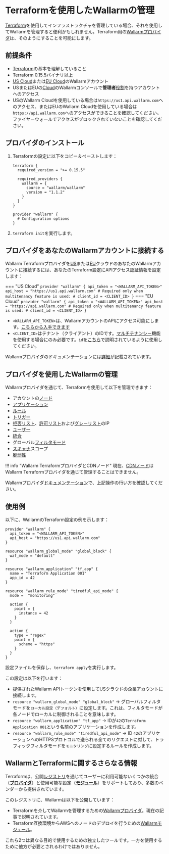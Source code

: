 # Terraformを使用したWallarmの管理

[Terraform](https://www.terraform.io/)を使用してインフラストラクチャを管理している場合、それを使用してWallarmを管理すると便利かもしれません。Terraform用の[Wallarmプロバイダ](https://registry.terraform.io/providers/wallarm/wallarm/latest/docs)は、そのようにすることを可能にします。

## 前提条件

* [Terraform](https://www.terraform.io/)の基本を理解していること
* Terraform 0.15.5バイナリ以上
* [US Cloud](https://us1.my.wallarm.com/)または[EU Cloud](https://my.wallarm.com/)のWallarmアカウント
* USまたはEUの[Cloud](../../about-wallarm/overview.md#cloud)のWallarmコンソールで**管理者**[役割](../../user-guides/settings/users.md#user-roles)を持つアカウントへのアクセス
* USのWallarm Cloudを使用している場合は`https://us1.api.wallarm.com`へのアクセス、またはEUのWallarm Cloudを使用している場合は`https://api.wallarm.com`へのアクセスができることを確認してください。ファイヤーウォールでアクセスがブロックされていないことを確認してください。

## プロバイダのインストール

1. Terraformの設定に以下をコピー＆ペーストします：

    ```
    terraform {
      required_version = ">= 0.15.5"

      required_providers {
        wallarm = {
          source = "wallarm/wallarm"
          version = "1.1.2"
        }
      }
    }

    provider "wallarm" {
      # Configuration options
    }
    ```

1. `terraform init`を実行します。

## プロバイダをあなたのWallarmアカウントに接続する

Wallarm Terraformプロバイダを[US](https://us1.my.wallarm.com/signup)または[EU](https://my.wallarm.com/signup)クラウドのあなたのWallarmアカウントに接続するには、あなたのTerraform設定にAPIアクセス認証情報を設定します：

=== "US Cloud"
    ```
    provider "wallarm" {
      api_token = "<WALLARM_API_TOKEN>"
      api_host = "https://us1.api.wallarm.com"
      # Required only when multitenancy feature is used:
      # client_id = <CLIENT_ID>
    }
    ```
=== "EU Cloud"
    ```
    provider "wallarm" {
      api_token = "<WALLARM_API_TOKEN>"
      api_host = "https://api.wallarm.com"
      # Required only when multitenancy feature is used:
      # client_id = <CLIENT_ID>
    }
    ```

- `<WALLARM_API_TOKEN>`は、WallarmアカウントのAPIにアクセス可能にします。[こちらから入手できます](../../user-guides/settings/api-tokens.md)
- `<CLIENT_ID>`はテナント（クライアント）のIDです。[マルチテナンシー](../../installation/multi-tenant/overview.md)機能を使用する場合にのみ必要です。`id`を[こちら](../../installation/multi-tenant/configure-accounts.md#step-3-create-the-tenant-via-the-wallarm-api)で説明されているように使用してください。

Wallarmプロバイダのドキュメンテーションには[詳細](https://registry.terraform.io/providers/wallarm/wallarm/latest/docs)が記載されています。

## プロバイダを使用したWallarmの管理

Wallarmプロバイダを通じて、Terraformを使用して以下を管理できます：

* アカウントの[ノード](../../user-guides/nodes/nodes.md)
* [アプリケーション](../../user-guides/settings/applications.md)
* [ルール](../../user-guides/rules/intro.md)
* [トリガー](../../user-guides/triggers/triggers.md)
* [拒否リスト](../../user-guides/ip-lists/denylist.md)、[許可リスト](../../user-guides/ip-lists/allowlist.md)および[グレーリスト](../../user-guides/ip-lists/graylist.md)のIP
* [ユーザー](../../user-guides/settings/users.md)
* [統合](../../user-guides/settings/integrations/integrations-intro.md)
* グローバル[フィルタモード](../../admin-en/configure-wallarm-mode.md)
* [スキャナ](../../user-guides/scanner.md)スコープ
* [脆弱性](../../user-guides/vulnerabilities.md)

!!! info "Wallarm TerraformプロバイダとCDNノード"
    現在、[CDNノード](../../user-guides/nodes/cdn-node.md)はWallarm Terraformプロバイダを通じて管理することはできません。

Wallarmプロバイダ[ドキュメンテーション](https://registry.terraform.io/providers/wallarm/wallarm/latest/docs)で、上記操作の行い方を確認してください。

## 使用例

以下に、WallarmのTerraform設定の例を示します：

```
provider "wallarm" {
  api_token = "<WALLARM_API_TOKEN>"
  api_host = "https://us1.api.wallarm.com"
}

resource "wallarm_global_mode" "global_block" {
  waf_mode = "default"
}

resource "wallarm_application" "tf_app" {
  name = "Terraform Application 001"
  app_id = 42
}

resource "wallarm_rule_mode" "tiredful_api_mode" {
  mode =  "monitoring"

  action {
    point = {
      instance = 42
    }
  }

  action {
    type = "regex"
    point = {
      scheme = "https"
    }
  }
}
```

設定ファイルを保存し、`terraform apply`を実行します。

この設定は以下を行います：

- 提供されたWallarm APIトークンを使用してUSクラウドの企業アカウントに接続します。
- `resource "wallarm_global_mode" "global_block"` → グローバルフィルタモードを`ローカル設定（デフォルト）`に設定します。これは、フィルタモードが各ノードでローカルに制御されることを意味します。
- `resource "wallarm_application" "tf_app"` → IDが`42`の`Terraform Application 001`という名前のアプリケーションを作成します。
- `resource "wallarm_rule_mode" "tiredful_api_mode"` → ID `42`のアプリケーションへのHTTPSプロトコルで送られる全てのリクエストに対して、トラフィックフィルタモードを`モニタリング`に設定するルールを作成します。

## WallarmとTerraformに関するさらなる情報

Terraformは、公開[レジストリ](https://www.terraform.io/registry#navigating-the-registry)を通じてユーザーに利用可能ないくつかの統合（**[プロバイダ](https://www.terraform.io/language/providers)**）と使用可能な設定（**[モジュール](https://www.terraform.io/language/modules)**）をサポートしており、多数のベンダーから提供されています。

このレジストリに、Wallarmは以下を公開しています：

- Terraformを介してWallarmを管理するための[Wallarmプロバイダ](https://registry.terraform.io/providers/wallarm/wallarm/latest/docs)。現在の記事で説明されています。
- Terraform互換環境からAWSへのノードのデプロイを行うための[Wallarmモジュール](../../installation/cloud-platforms/aws/terraform-module/overview.md)。

これら2つは異なる目的で使用するための独立したツールです。一方を使用するために他方が必要とされるわけではありません。